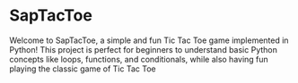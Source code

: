 # SapTacToe
 Welcome to SapTacToe, a simple and fun Tic Tac Toe game implemented in Python! This project is perfect for beginners to understand basic Python concepts like loops, functions, and conditionals, while also having fun playing the classic game of Tic Tac Toe

